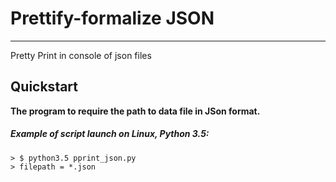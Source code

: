 # Prettify-formalize JSON
<hr>

</hr>
Pretty Print in console of json files

## Quickstart

**The program to require the path to data file in JSon format.**

##### Example of script launch on Linux, Python 3.5: 

```#!python
> $ python3.5 pprint_json.py
> filepath = *.json

```
